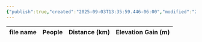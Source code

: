 ```yaml
---
{"publish":true,"created":"2025-09-03T13:35:59.446-06:00","modified":"2025-09-03T14:47:30.086-06:00","published":"2025-09-03T14:47:30.086-06:00","tags":["route"],"cssclasses":"","elevation":null,"region":null,"location":null,"DWYT":"Don’t do","Kane":null,"completed":false}
---
```



| file name | People | Distance (km) | Elevation Gain (m) |
| --------- | ------ | ------------- | ------------------ |